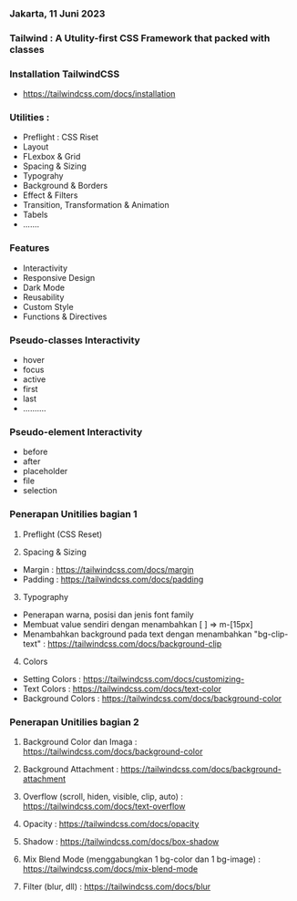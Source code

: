 ### Jakarta, 11 Juni 2023

### Tailwind : A Utulity-first CSS Framework that packed with classes

### Installation TailwindCSS

- https://tailwindcss.com/docs/installation

### Utilities :

- Preflight : CSS Riset
- Layout
- FLexbox & Grid
- Spacing & Sizing
- Typograhy
- Background & Borders
- Effect & Filters
- Transition, Transformation & Animation
- Tabels
- .......

### Features

- Interactivity
- Responsive Design
- Dark Mode
- Reusability
- Custom Style
- Functions & Directives

### Pseudo-classes Interactivity

- hover
- focus
- active
- first
- last
- ..........

### Pseudo-element Interactivity

- before
- after
- placeholder
- file
- selection

### Penerapan Unitilies bagian 1

1. Preflight (CSS Reset)

2. Spacing & Sizing

- Margin : https://tailwindcss.com/docs/margin
- Padding : https://tailwindcss.com/docs/padding

3. Typography

- Penerapan warna, posisi dan jenis font family
- Membuat value sendiri dengan menambahkan [ ] => m-[15px]
- Menambahkan background pada text dengan menambahkan "bg-clip-text" : https://tailwindcss.com/docs/background-clip

4. Colors

- Setting Colors : https://tailwindcss.com/docs/customizing-
- Text Colors : https://tailwindcss.com/docs/text-color
- Background Colors : https://tailwindcss.com/docs/background-color

### Penerapan Unitilies bagian 2

1. Background Color dan Imaga : https://tailwindcss.com/docs/background-color

2. Background Attachment : https://tailwindcss.com/docs/background-attachment

3. Overflow (scroll, hiden, visible, clip, auto) : https://tailwindcss.com/docs/text-overflow

4. Opacity : https://tailwindcss.com/docs/opacity

5. Shadow : https://tailwindcss.com/docs/box-shadow

6. Mix Blend Mode (menggabungkan 1 bg-color dan 1 bg-image) : https://tailwindcss.com/docs/mix-blend-mode

7. Filter (blur, dll) : https://tailwindcss.com/docs/blur
